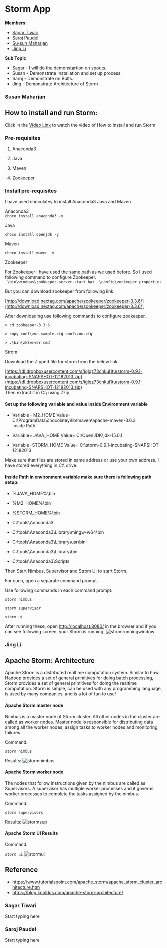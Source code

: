 # Storm App
 **Members:**
 * [Sagar Tiwari](https://github.com/005sagar)
 * [Saroj Paudel](https://github.com/spsaroj)
 * [Su-sun Maharjan](https://github.com/susanmaharjan)
 * [Jing Li](https://github.com/JingLi521864)
 
 **Sub Topic**
 * Sagar - I will do the demonstartion on spouts. 
 * Susan - Demonstrate Installation and set up process.
 * Saroj - Demonstrate on Bolts.
 * Jing - Demonstrate Architecture of Storm

### Susan Maharjan
## How to install and run Storm: 
Click in the [Video Link](https://use.vg/Wea8GO) to watch the video of How to install and run Storm
### Pre-requisites  
1. Anaconda3

1. Java

1. Maven

1. Zookeeper

### Install pre-requisites 
I have used chocolatey to install Anaconda3 Java and Maven

Anaconda3  
```choco install anaconda3 -y```

Java

```choco install openjdk -y```

Maven

```choco install maven -y```

Zookeeper

For Zookeeper I have used the same path as we used before. So I used following command to configure Zookeeper.  
```.\bin\windows\zookeeper-server-start.bat .\config\zookeeper.properties```

But you can download zookeeper from following link.

[http://download.nextag.com/apache/zookeeper/zookeeper-3.3.6/](http://download.nextag.com/apache/zookeeper/zookeeper-3.3.6/)

After downloading use following commands to configure zookeeper.
```
> cd zookeeper-3.3.6

> copy conf\zoo_sample.cfg conf\zoo.cfg

> .\bin\zkServer.cmd
```
  
Strom

Download the Zipped file for storm from the below link.

[https://dl.dropboxusercontent.com/s/iglqz73chkul1tu/storm-0.9.1-incubating-SNAPSHOT-12182013.zip](https://dl.dropboxusercontent.com/s/iglqz73chkul1tu/storm-0.9.1-incubating-SNAPSHOT-12182013.zip)  
Then extract it in C:\ using 7zip.

#### Set up the following variable and value inside Environment variable

- Variable= M2_HOME Value= C:\ProgramData\chocolatey\lib\maven\apache-maven-3.6.3  
Inside Path

- Variable= JAVA_HOME Value= C:\OpenJDK\jdk-15.0.1

- Variable=STORM_HOME Value= C:\storm-0.9.1-incubating-SNAPSHOT-12182013  

Make sure that files are stored in same address or use your own address. I have stored everything in C:\  drive.  


#### Inside Path in environment variable make sure there is following path setup:

- %JAVA_HOME%\bin

- %M2_HOME%\bin

- %STORM_HOME%\bin

- C:\tools\Anaconda3

- C:\tools\Anaconda3\Library\mingw-w64\bin

- C:\tools\Anaconda3\Library\usr\bin

- C:\tools\Anaconda3\Library\bin

- C:\tools\Anaconda3\Scripts

Then Start Nimbus, Supervisor and Strom UI to start Storm.

For each, open a separate command prompt.

Use following commands in each command prompt.

```
storm nimbus
```

```
storm supervisor
```

```
storm ui
```

After running these, open [http://localhost:8080/](http://localhost:8080/) in the browser and if you can see following screen, your Storm is running.
![stromrunningwindow](https://github.com/spsaroj/storm-demo/blob/main/Screenshot%20(43).png)

### Jing Li
## Apache Storm: Architecture

Apache Storm is a distributed realtime computation system. Similar to how Hadoop provides a set of general primitives for doing batch processing, Storm provides a set of general primitives for doing the realtime computation. Storm is simple, can be used with any programming language, is used by many companies, and is a lot of fun to use!


#### Apache Storm master node 
Nimbus is a master node of Storm cluster. All other nodes in the cluster are called as worker nodes. Master node is responsible for distributing data among all the worker nodes, assign tasks to worker nodes and monitoring failures.

Command:

```storm nimbus```

Results:
![stormnimbus](https://github.com/spsaroj/storm-demo/blob/main/storm_nimbus.png)


#### Apache Storm worker node
The nodes that follow instructions given by the nimbus are called as Supervisors. A supervisor has multiple worker processes and it governs worker processes to complete the tasks assigned by the nimbus.

Command:

```storm supervisors```

Results:
![stormsup](https://github.com/spsaroj/storm-demo/blob/main/storm_sup.png)

#### Apache Storm UI Results
Command:

```storm ui```
![stormui](https://github.com/spsaroj/storm-demo/blob/main/storm_ui.png)

## Reference
- https://www.tutorialspoint.com/apache_storm/apache_storm_cluster_architecture.htm
- https://blog.knoldus.com/apache-storm-architecture/



### Sagar Tiwari
Start typing here

### Saroj Paudel
Start typing here
